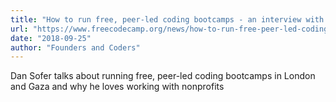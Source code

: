 ```yaml
---
title: "How to run free, peer-led coding bootcamps - an interview with Dan Sofer"
url: "https://www.freecodecamp.org/news/how-to-run-free-peer-led-coding-bootcamps-an-interview-with-dan-sofer-3e0a82ed45e/"
date: "2018-09-25"
author: "Founders and Coders"
---
```


Dan Sofer talks about running free, peer-led coding bootcamps in London and Gaza and why he loves working with nonprofits

<!-- excerpt -->
